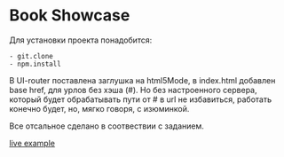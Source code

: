 # Book Showcase

Для установки проекта понадобится:

    - git.clone
    - npm.install
    
В UI-router поставлена заглушка на html5Mode, в index.html добавлен base href, для урлов без хэша (#). Но без настроенного сервера, который будет обрабатывать пути от # в url не избавиться, работать конечно будет, но, мягко говоря, с изюминкой.

Все отсальное сделано в соотвествии с заданием.

[live example](http://lifebits.ru/a/book/)
